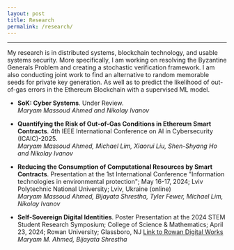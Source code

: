```yaml
---
layout: post
title: Research
permalink: /research/
---
```




---

My research is in distributed systems, blockchain technology, and usable systems security. More specifically, I am working on resolving the Byzantine Generals Problem and creating a stochastic verification framework. I am also conducting joint work to find an alternative to random memorable seeds for private key generation. As well as to predict the likelihood of out-of-gas errors in the Ethereum Blockchain with a supervised ML model.

- **SoK: Cyber Systems**. Under Review.  
  *Maryam Massoud Ahmed and Nikolay Ivanov*

- **Quantifying the Risk of Out-of-Gas Conditions in Ethereum Smart Contracts**. 4th IEEE International Conference on AI in Cybersecurity (ICAIC)-2025.  
  *Maryam Massoud Ahmed, Michael Lim, Xiaorui Liu, Shen-Shyang Ho and Nikolay Ivanov*

- **Reducing the Consumption of Computational Resources by Smart Contracts**. Presentation at the 1st International Conference "Information technologies in environmental protection"; May 16-17, 2024; Lviv Polytechnic National University; Lviv, Ukraine (online)  
  *Maryam Massoud Ahmed, Bijayata Shrestha, Tyler Fewer, Michael Lim, Nikolay Ivanov*

- **Self-Sovereign Digital Identities**. Poster Presentation at the 2024 STEM Student Research Symposium; College of Science & Mathematics; April 23, 2024; Rowan University; Glassboro, NJ [Link to Rowan Digital Works](https://rdw.rowan.edu/student_symposium/2024/Apr23/3/)  
  *Maryam M. Ahmed, Bijayata Shrestha*
